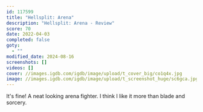 ```yaml
---
id: 117599
title: "Hellsplit: Arena"
description: "Hellsplit: Arena - Review"
score: 70
date: 2022-04-03
completed: false
goty:
  - ""
modified_date: 2024-08-16
screenshots: []
videos: []
cover: //images.igdb.com/igdb/image/upload/t_cover_big/co1q4x.jpg
image: //images.igdb.com/igdb/image/upload/t_screenshot_huge/sc6gca.jpg
---
```

It's fine! A neat looking arena fighter. I think I like it more than blade and sorcery.